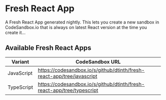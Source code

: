 # Fresh React App

A Fresh React App generated nightly. This lets you create a new sandbox in CodeSandbox.io that is always on latest React version at the time you create it...

## Available Fresh React Apps

| Variant | CodeSandbox URL |
| ------- | --------------- |
| JavaScript | https://codesandbox.io/s/github/dtinth/fresh-react-app/tree/javascript |
| TypeScript | https://codesandbox.io/s/github/dtinth/fresh-react-app/tree/typescript |
